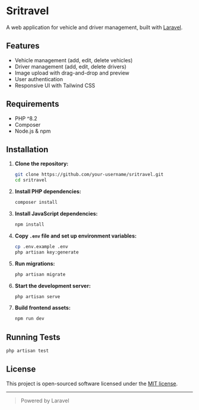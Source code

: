# Sritravel

A web application for vehicle and driver management, built with [Laravel](https://laravel.com/).

## Features

- Vehicle management (add, edit, delete vehicles)
- Driver management (add, edit, delete drivers)
- Image upload with drag-and-drop and preview
- User authentication
- Responsive UI with Tailwind CSS

## Requirements

- PHP ^8.2
- Composer
- Node.js & npm

## Installation

1. **Clone the repository:**
   ```sh
   git clone https://github.com/your-username/sritravel.git
   cd sritravel
   ```

2. **Install PHP dependencies:**
   ```sh
   composer install
   ```

3. **Install JavaScript dependencies:**
   ```sh
   npm install
   ```

4. **Copy `.env` file and set up environment variables:**
   ```sh
   cp .env.example .env
   php artisan key:generate
   ```

5. **Run migrations:**
   ```sh
   php artisan migrate
   ```

6. **Start the development server:**
   ```sh
   php artisan serve
   ```

7. **Build frontend assets:**
   ```sh
   npm run dev
   ```

## Running Tests

```sh
php artisan test
```

## License

This project is open-sourced software licensed under the [MIT license](https://opensource.org/licenses/MIT).

---

> Powered by Laravel

